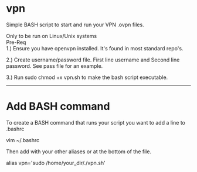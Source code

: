 # vpn
Simple BASH script to start and run your VPN .ovpn files. 

Only to be run on Linux/Unix systems\
Pre-Req\
1.) Ensure you have openvpn installed. It's found in most standard repo's.

2.) Create username/password file. First line username and Second line password. See pass file for an example.

3.) Run sudo chmod +x vpn.sh to make the bash script executable.
_____________

# Add BASH command 
To create a BASH command that runs your script you want to add a line to .bashrc

vim ~/.bashrc

Then add with your other aliases or at the bottom of the file.

alias vpn='sudo /home/your_dir/./vpn.sh'
